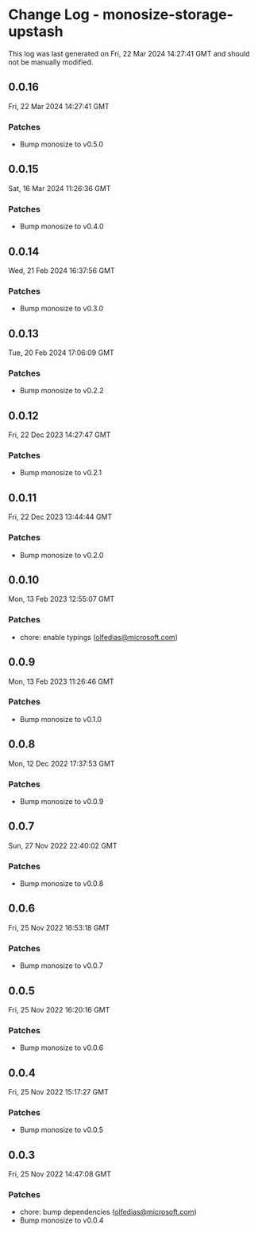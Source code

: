 # Change Log - monosize-storage-upstash

This log was last generated on Fri, 22 Mar 2024 14:27:41 GMT and should not be manually modified.

<!-- Start content -->

## 0.0.16

Fri, 22 Mar 2024 14:27:41 GMT

### Patches

- Bump monosize to v0.5.0

## 0.0.15

Sat, 16 Mar 2024 11:26:36 GMT

### Patches

- Bump monosize to v0.4.0

## 0.0.14

Wed, 21 Feb 2024 16:37:56 GMT

### Patches

- Bump monosize to v0.3.0

## 0.0.13

Tue, 20 Feb 2024 17:06:09 GMT

### Patches

- Bump monosize to v0.2.2

## 0.0.12

Fri, 22 Dec 2023 14:27:47 GMT

### Patches

- Bump monosize to v0.2.1

## 0.0.11

Fri, 22 Dec 2023 13:44:44 GMT

### Patches

- Bump monosize to v0.2.0

## 0.0.10

Mon, 13 Feb 2023 12:55:07 GMT

### Patches

- chore: enable typings (olfedias@microsoft.com)

## 0.0.9

Mon, 13 Feb 2023 11:26:46 GMT

### Patches

- Bump monosize to v0.1.0

## 0.0.8

Mon, 12 Dec 2022 17:37:53 GMT

### Patches

- Bump monosize to v0.0.9

## 0.0.7

Sun, 27 Nov 2022 22:40:02 GMT

### Patches

- Bump monosize to v0.0.8

## 0.0.6

Fri, 25 Nov 2022 16:53:18 GMT

### Patches

- Bump monosize to v0.0.7

## 0.0.5

Fri, 25 Nov 2022 16:20:16 GMT

### Patches

- Bump monosize to v0.0.6

## 0.0.4

Fri, 25 Nov 2022 15:17:27 GMT

### Patches

- Bump monosize to v0.0.5

## 0.0.3

Fri, 25 Nov 2022 14:47:08 GMT

### Patches

- chore: bump dependencies (olfedias@microsoft.com)
- Bump monosize to v0.0.4
